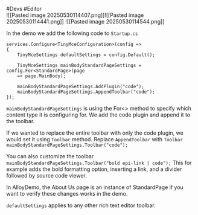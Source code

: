 #Devs #Editor  
![[Pasted image 20250530114407.png]]![[Pasted image 20250530114441.png]]
![[Pasted image 20250530114544.png]]

In the demo we add the following code to `Startup.cs`
```
services.Configure<TinyMceConfiguration>(config =>
{
	TinyMceSettings defaultSettings = config.Default();

	TinyMceSettings mainBodyStandardPageSettings = config.For<StandardPage>(page
	=> page.MainBody);
	
	mainBodyStandardPageSettings.AddPlugin("code");
	mainBodyStandardPageSettings.AppendToolbar("code");
});
```
`mainBodyStandardPageSettings` is using the For<> method to specify which content type it is configuring for. We add the code plugin and append it to the toolbar. 

If we wanted to replace the entire toolbar with only the code plugin, we would set it using `Toolbar` method.
Replace `AppendToolbar` with `Toolbar`
`mainBodyStandardPageSettings.Toolbar("code");`

You can also customize the toolbar
`mainBodyStandardPageSettings.Toolbar("bold epi-link | code");`
This for example adds the bold formatting option, inserting a link, and a divider followed by source code viewer.

In AlloyDemo, the About Us page is an instance of StandardPage if you want to verify these changes works in the demo.

`defaultSettings` applies to any other rich text editor toolbar.